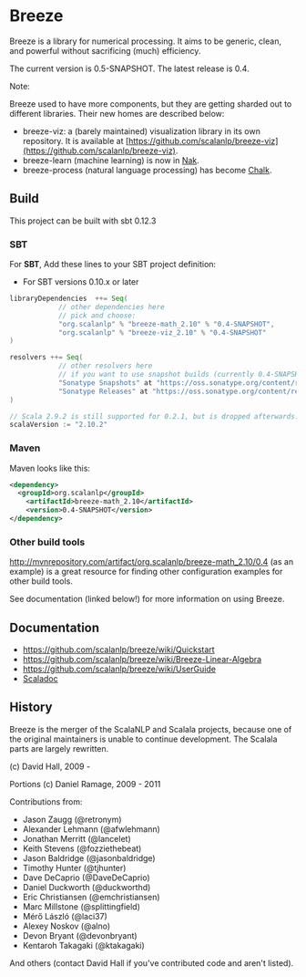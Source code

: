 # Breeze 

Breeze is a library for numerical processing. It aims to be generic, clean, and powerful without sacrificing (much) efficiency.

The current version is 0.5-SNAPSHOT. The latest release is 0.4. 

Note:  

Breeze used to have more components, but they are getting sharded out to different libraries. Their new homes are described below:

* breeze-viz: a (barely maintained) visualization library in its own repository. It is available at [https://github.com/scalanlp/breeze-viz](https://github.com/scalanlp/breeze-viz).
* breeze-learn (machine learning) is now in [Nak](https://github.com/scalanlp/nak).
* breeze-process (natural language processing) has become [Chalk](https://github.com/scalanlp/chalk).



## Build

This project can be built with sbt 0.12.3

### SBT

For **SBT**, Add these lines to your SBT project definition:

* For SBT versions 0.10.x or later

```scala
libraryDependencies  ++= Seq(
            // other dependencies here
            // pick and choose:
            "org.scalanlp" % "breeze-math_2.10" % "0.4-SNAPSHOT",
            "org.scalanlp" % "breeze-viz_2.10" % "0.4-SNAPSHOT"
)

resolvers ++= Seq(
            // other resolvers here
            // if you want to use snapshot builds (currently 0.4-SNAPSHOT), use this.
            "Sonatype Snapshots" at "https://oss.sonatype.org/content/repositories/snapshots/",
            "Sonatype Releases" at "https://oss.sonatype.org/content/repositories/releases/"
)

// Scala 2.9.2 is still supported for 0.2.1, but is dropped afterwards.
scalaVersion := "2.10.2"
```

### Maven

Maven looks like this:

```xml
<dependency>
  <groupId>org.scalanlp</groupId>
	<artifactId>breeze-math_2.10</artifactId>
	<version>0.4-SNAPSHOT</version>
</dependency>
```

### Other build tools

http://mvnrepository.com/artifact/org.scalanlp/breeze-math_2.10/0.4 (as an example) is a great resource for finding other configuration examples for other build tools.

See documentation (linked below!) for more information on using Breeze.

## Documentation

* https://github.com/scalanlp/breeze/wiki/Quickstart
* https://github.com/scalanlp/breeze/wiki/Breeze-Linear-Algebra
* https://github.com/scalanlp/breeze/wiki/UserGuide
* [Scaladoc](http://www.scalanlp.org/api/#breeze.package)


## History

Breeze is the merger of the ScalaNLP and Scalala projects, because one of the original maintainers is unable to continue development. The Scalala parts are largely rewritten.

(c) David Hall, 2009 -

Portions (c) Daniel Ramage, 2009 - 2011

Contributions from:

* Jason Zaugg (@retronym)
* Alexander Lehmann (@afwlehmann)
* Jonathan Merritt (@lancelet)
* Keith Stevens (@fozziethebeat)
* Jason Baldridge (@jasonbaldridge)
* Timothy Hunter (@tjhunter)
* Dave DeCaprio (@DaveDeCaprio)
* Daniel Duckworth (@duckworthd)
* Eric Christiansen (@emchristiansen)
* Marc Millstone (@splittingfield)
* Mérő László (@laci37)
* Alexey Noskov (@alno)
* Devon Bryant (@devonbryant)
* Kentaroh Takagaki (@ktakagaki)

And others (contact David Hall if you've contributed code and aren't listed).

